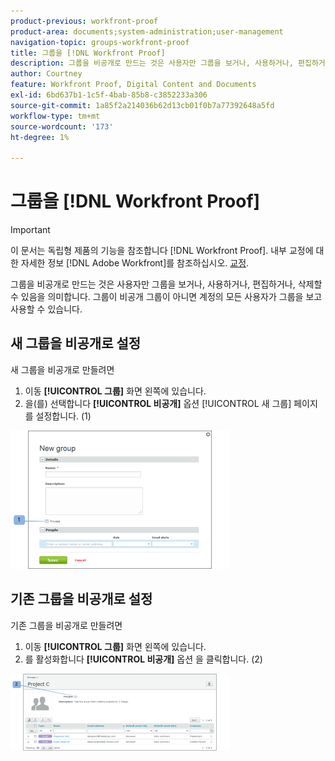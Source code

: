 ```yaml
---
product-previous: workfront-proof
product-area: documents;system-administration;user-management
navigation-topic: groups-workfront-proof
title: 그룹을 [!DNL Workfront Proof]
description: 그룹을 비공개로 만드는 것은 사용자만 그룹을 보거나, 사용하거나, 편집하거나, 삭제할 수 있음을 의미합니다. 그룹이 비공개 그룹이 아니면 계정의 모든 사용자가 그룹을 보고 사용할 수 있습니다.
author: Courtney
feature: Workfront Proof, Digital Content and Documents
exl-id: 6bd637b1-1c5f-4bab-85b8-c3852233a306
source-git-commit: 1a85f2a214036b62d13cb01f0b7a77392648a5fd
workflow-type: tm+mt
source-wordcount: '173'
ht-degree: 1%

---
```


# 그룹을 [!DNL Workfront Proof]

>[!IMPORTANT]
>
>이 문서는 독립형 제품의 기능을 참조합니다 [!DNL Workfront Proof]. 내부 교정에 대한 자세한 정보 [!DNL Adobe Workfront]를 참조하십시오. [교정](../../../review-and-approve-work/proofing/proofing.md).

그룹을 비공개로 만드는 것은 사용자만 그룹을 보거나, 사용하거나, 편집하거나, 삭제할 수 있음을 의미합니다. 그룹이 비공개 그룹이 아니면 계정의 모든 사용자가 그룹을 보고 사용할 수 있습니다.

## 새 그룹을 비공개로 설정

새 그룹을 비공개로 만들려면

1. 이동 **[!UICONTROL 그룹]** 화면 왼쪽에 있습니다.
1. 을(를) 선택합니다 **[!UICONTROL 비공개]** 옵션 [!UICONTROL 새 그룹] 페이지를 설정합니다. (1)

![Private_new_group.png](assets/private-new-group-350x221.png)

## 기존 그룹을 비공개로 설정

기존 그룹을 비공개로 만들려면

1. 이동 **[!UICONTROL 그룹]** 화면 왼쪽에 있습니다.
1. 를 활성화합니다 **[!UICONTROL 비공개]** 옵션 을 클릭합니다. (2)

![Private_Group_Details.png](assets/private-group-details-350x123.png)
